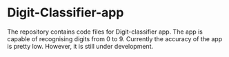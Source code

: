 # Digit-Classifier-app
The repository contains code files for Digit-classifier app.
The app is capable of recognising digits from 0 to 9. 
Currently the accuracy of the app is pretty low. However, it is still under development. 